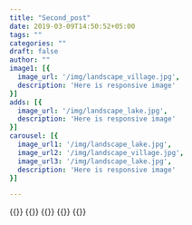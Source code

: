 ```yaml
---
title: "Second_post"
date: 2019-03-09T14:50:52+05:00
tags: ""
categories: ""
draft: false
author: ""
image1: [{
  image_url: '/img/landscape_village.jpg',
  description: 'Here is responsive image'
}]
adds: [{
  image_url: '/img/landscape_lake.jpg',
  description: 'Here is responsive image'
}]
carousel: [{
  image_url1: '/img/landscape_lake.jpg',
  image_url2: '/img/landscape_village.jpg',
  image_url3: '/img/landscape_lake.jpg',
  description: 'Here is responsive image'
}]

---
```

{{<image>}}
{{<adds>}}
{{<carousel>}}
{{<trends>}}
{{<related-list>}}

